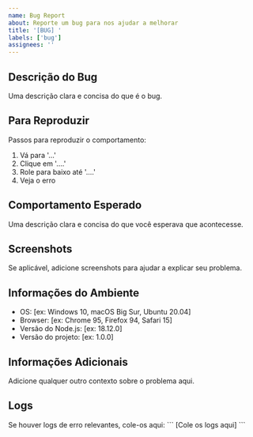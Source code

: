 ```yaml
---
name: Bug Report
about: Reporte um bug para nos ajudar a melhorar
title: '[BUG] '
labels: ['bug']
assignees: ''
---
```


## Descrição do Bug
Uma descrição clara e concisa do que é o bug.

## Para Reproduzir
Passos para reproduzir o comportamento:
1. Vá para '...'
2. Clique em '....'
3. Role para baixo até '....'
4. Veja o erro

## Comportamento Esperado
Uma descrição clara e concisa do que você esperava que acontecesse.

## Screenshots
Se aplicável, adicione screenshots para ajudar a explicar seu problema.

## Informações do Ambiente
- OS: [ex: Windows 10, macOS Big Sur, Ubuntu 20.04]
- Browser: [ex: Chrome 95, Firefox 94, Safari 15]
- Versão do Node.js: [ex: 18.12.0]
- Versão do projeto: [ex: 1.0.0]

## Informações Adicionais
Adicione qualquer outro contexto sobre o problema aqui.

## Logs
Se houver logs de erro relevantes, cole-os aqui:
\`\`\`
[Cole os logs aqui]
\`\`\`